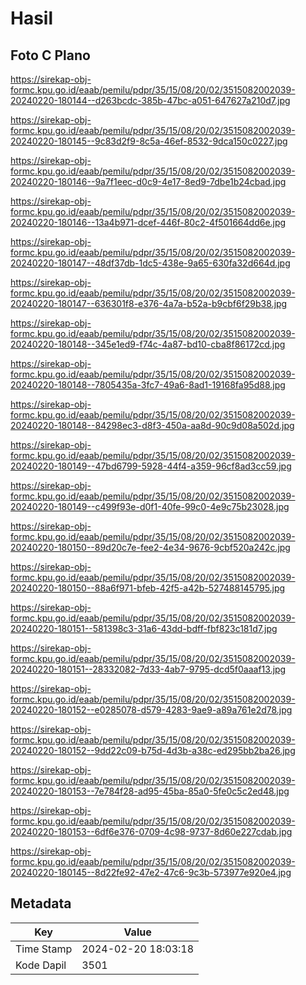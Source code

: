 # Hasil

## Foto C Plano

https://sirekap-obj-formc.kpu.go.id/eaab/pemilu/pdpr/35/15/08/20/02/3515082002039-20240220-180144--d263bcdc-385b-47bc-a051-647627a210d7.jpg

https://sirekap-obj-formc.kpu.go.id/eaab/pemilu/pdpr/35/15/08/20/02/3515082002039-20240220-180145--9c83d2f9-8c5a-46ef-8532-9dca150c0227.jpg

https://sirekap-obj-formc.kpu.go.id/eaab/pemilu/pdpr/35/15/08/20/02/3515082002039-20240220-180146--9a7f1eec-d0c9-4e17-8ed9-7dbe1b24cbad.jpg

https://sirekap-obj-formc.kpu.go.id/eaab/pemilu/pdpr/35/15/08/20/02/3515082002039-20240220-180146--13a4b971-dcef-446f-80c2-4f501664dd6e.jpg

https://sirekap-obj-formc.kpu.go.id/eaab/pemilu/pdpr/35/15/08/20/02/3515082002039-20240220-180147--48df37db-1dc5-438e-9a65-630fa32d664d.jpg

https://sirekap-obj-formc.kpu.go.id/eaab/pemilu/pdpr/35/15/08/20/02/3515082002039-20240220-180147--636301f8-e376-4a7a-b52a-b9cbf6f29b38.jpg

https://sirekap-obj-formc.kpu.go.id/eaab/pemilu/pdpr/35/15/08/20/02/3515082002039-20240220-180148--345e1ed9-f74c-4a87-bd10-cba8f86172cd.jpg

https://sirekap-obj-formc.kpu.go.id/eaab/pemilu/pdpr/35/15/08/20/02/3515082002039-20240220-180148--7805435a-3fc7-49a6-8ad1-19168fa95d88.jpg

https://sirekap-obj-formc.kpu.go.id/eaab/pemilu/pdpr/35/15/08/20/02/3515082002039-20240220-180148--84298ec3-d8f3-450a-aa8d-90c9d08a502d.jpg

https://sirekap-obj-formc.kpu.go.id/eaab/pemilu/pdpr/35/15/08/20/02/3515082002039-20240220-180149--47bd6799-5928-44f4-a359-96cf8ad3cc59.jpg

https://sirekap-obj-formc.kpu.go.id/eaab/pemilu/pdpr/35/15/08/20/02/3515082002039-20240220-180149--c499f93e-d0f1-40fe-99c0-4e9c75b23028.jpg

https://sirekap-obj-formc.kpu.go.id/eaab/pemilu/pdpr/35/15/08/20/02/3515082002039-20240220-180150--89d20c7e-fee2-4e34-9676-9cbf520a242c.jpg

https://sirekap-obj-formc.kpu.go.id/eaab/pemilu/pdpr/35/15/08/20/02/3515082002039-20240220-180150--88a6f971-bfeb-42f5-a42b-527488145795.jpg

https://sirekap-obj-formc.kpu.go.id/eaab/pemilu/pdpr/35/15/08/20/02/3515082002039-20240220-180151--581398c3-31a6-43dd-bdff-fbf823c181d7.jpg

https://sirekap-obj-formc.kpu.go.id/eaab/pemilu/pdpr/35/15/08/20/02/3515082002039-20240220-180151--28332082-7d33-4ab7-9795-dcd5f0aaaf13.jpg

https://sirekap-obj-formc.kpu.go.id/eaab/pemilu/pdpr/35/15/08/20/02/3515082002039-20240220-180152--e0285078-d579-4283-9ae9-a89a761e2d78.jpg

https://sirekap-obj-formc.kpu.go.id/eaab/pemilu/pdpr/35/15/08/20/02/3515082002039-20240220-180152--9dd22c09-b75d-4d3b-a38c-ed295bb2ba26.jpg

https://sirekap-obj-formc.kpu.go.id/eaab/pemilu/pdpr/35/15/08/20/02/3515082002039-20240220-180153--7e784f28-ad95-45ba-85a0-5fe0c5c2ed48.jpg

https://sirekap-obj-formc.kpu.go.id/eaab/pemilu/pdpr/35/15/08/20/02/3515082002039-20240220-180153--6df6e376-0709-4c98-9737-8d60e227cdab.jpg

https://sirekap-obj-formc.kpu.go.id/eaab/pemilu/pdpr/35/15/08/20/02/3515082002039-20240220-180145--8d22fe92-47e2-47c6-9c3b-573977e920e4.jpg


## Metadata

| Key        | Value               |
| ---------- | ------------------- |
| Time Stamp | 2024-02-20 18:03:18 |
| Kode Dapil | 3501                |



